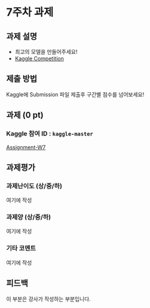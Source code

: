 # 7주차 과제


## 과제 설명
- 최고의 모델을 만들어주세요!
- [Kaggle Competition](https://www.kaggle.com/t/170ed7a665d148cf85b6ef6f52cd03e4)
## 제출 방법
Kaggle에 Submission 파일 제출후 구간별 점수를 넘어보세요!

## 과제 (0 pt)
### Kaggle 참여 ID : `kaggle-master`

[Assignment-W7]

[Assignment-W7]: W07-assignment.ipynb

## 과제평가
### 과제난이도 (상/중/하)
여기에 작성
### 과제양 (상/중/하)
여기에 작성
### 기타 코멘트
여기에 작성

## 피드백
이 부분은 강사가 작성하는 부분입니다.






